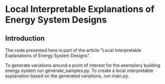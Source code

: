 # Local Interpretable Explanations of Energy System Designs

## Introduction
The code presented here is part of the article "Local Interpretable Explanations of Energy System Designs".

To generate variations around a point of interest for the exemplary building energy system run generate_samples.py. 
To create a local interpretable explanation based on the generated variations, run main.py.
